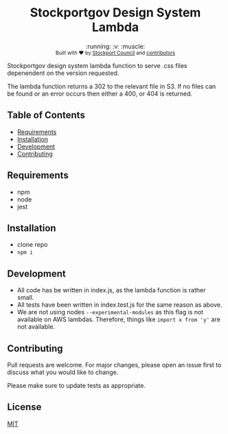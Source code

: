 <h1 align="center">Stockportgov Design System Lambda</h1>

<div align="center">
  :running: :v: :muscle:
</div>
<div align="center">
  <sub>Built with ❤︎ by
    <a href="https://www.stockport.gov.uk">Stockport Council</a> and
    <a href="">
      contributors
    </a>
  </sub>
</div>

Stockportgov design system lambda function to serve .css files depenendent on the version requested. 

The lambda function returns a 302 to the relevant file in S3. If no files can be found or an error occurs then either a 400, or 404 is returned.


## Table of Contents
- [Requirements](#requirements)
- [Installation](#installation)
- [Development](#development)
- [Contributing](#contributing)

## Requirements
* npm
* node
* jest

## Installation
* clone repo
* `npm i`

## Development
* All code has be written in index.js, as the lambda function is rather small.
* All tests have been written in index.test.js for the same reason as above.
* We are not using nodes `--experimental-modules` as this flag is not available on AWS lambdas. Therefore, things like `import x from 'y'` are not available.

## Contributing

Pull requests are welcome. For major changes, please open an issue first to discuss what you would like to change.

Please make sure to update tests as appropriate.

## License

[MIT](https://choosealicense.com/licenses/mit/)